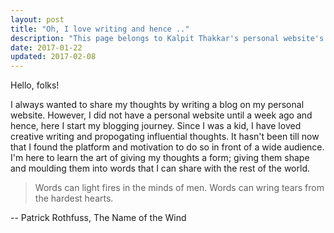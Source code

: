 ```yaml
---
layout: post
title: "Oh, I love writing and hence .."
description: "This page belongs to Kalpit Thakkar's personal website's blog. This blog post talks about Kalpit Thakkar's love for writing and expressing his thoughts. Kalpit Thakkar has always loved to present ideas concisely -- to keep them short and sweet."
date: 2017-01-22
updated: 2017-02-08
---
```


<p> Hello, folks! </p>
<p> I always wanted to share my thoughts by writing a blog on my personal website. However, I did not have a personal website until a week ago and hence, here I start my blogging journey. Since I was a kid, I have loved creative writing and propogating influential thoughts. It hasn't been till now that I found the platform and motivation to do so in front of a wide audience. I'm here to learn the art of giving my thoughts a form; giving them shape and moulding them into words that I can share with the rest of the world. </p>

<blockquote class="content-quote align-c"> Words can light fires in the minds of men. Words can wring tears from the hardest hearts. </blockquote>
<p class="credits-item align-r"> -- Patrick Rothfuss, The Name of the Wind </p>